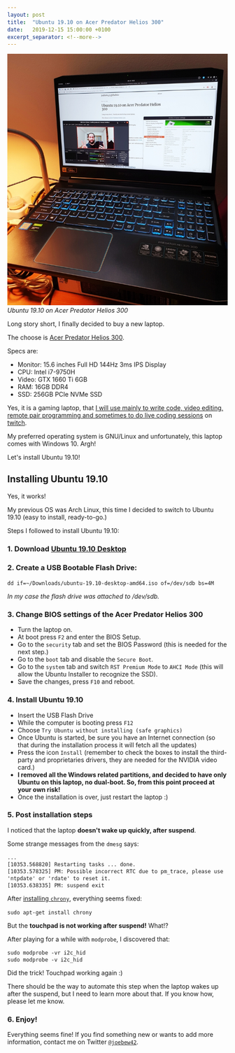 ```yaml
---
layout: post
title:  "Ubuntu 19.10 on Acer Predator Helios 300"
date:   2019-12-15 15:00:00 +0100
excerpt_separator: <!--more-->
---
```


![Ubuntu 19.10 on Acer Predator Helios 300](/assets/ubuntu-19.10-on-acer-predator-helios-300.jpg)
_Ubuntu 19.10 on Acer Predator Helios 300_

Long story short, I finally decided to buy a new laptop.

The choose is [Acer Predator Helios 300](https://www.amazon.com/Acer-Predator-i7-9750H-Keyboard-PH315-52-78VL/dp/B07QXLFLXT).

Specs are:

- Monitor: 15.6 inches Full HD 144Hz 3ms IPS Display
- CPU: Intel i7-9750H
- Video: GTX 1660 Ti 6GB
- RAM: 16GB DDR4
- SSD: 256GB PCIe NVMe SSD

Yes, it is a gaming laptop, that [I will use mainly to write code, video editing, remote pair programming and sometimes to do live coding sessions](https://twitter.com/joebew42/status/1188143433371836416) on [twitch](https://twitch.tv/joebew42).

My preferred operating system is GNU/Linux and unfortunately, this laptop comes with Windows 10. Argh!

Let's install Ubuntu 19.10!

<!--more-->

## Installing Ubuntu 19.10

Yes, it works!

My previous OS was Arch Linux, this time I decided to switch to Ubuntu 19.10 (easy to install, ready-to-go.)

Steps I followed to install Ubuntu 19.10:

### 1. Download [Ubuntu 19.10 Desktop](http://releases.ubuntu.com/19.10/)

### 2. Create a USB Bootable Flash Drive:

`dd if=~/Downloads/ubuntu-19.10-desktop-amd64.iso of=/dev/sdb bs=4M`

_In my case the flash drive was attached to /dev/sdb._

### 3. Change BIOS settings of the Acer Predator Helios 300

- Turn the laptop on.
- At boot press `F2` and enter the BIOS Setup.
- Go to the `security` tab and set the BIOS Password (this is needed for the next step.)
- Go to the `boot` tab and disable the `Secure Boot`.
- Go to the `system` tab and switch `RST Premium Mode` to `AHCI Mode` (this will allow the Ubuntu Installer to recognize the SSD).
- Save the changes, press `F10` and reboot.

### 4. Install Ubuntu 19.10

- Insert the USB Flash Drive
- While the computer is booting press `F12`
- Choose `Try Ubuntu without installing (safe graphics)`
- Once Ubuntu is started, be sure you have an Internet connection (so that during the installation process it will fetch all the updates)
- Press the icon `Install` (remember to check the boxes to install the third-party and proprietaries drivers, they are needed for the NVIDIA video card.)
- **I removed all the Windows related partitions, and decided to have only Ubuntu on this laptop, no dual-boot. So, from this point proceed at your own risk!**
- Once the installation is over, just restart the laptop :)

### 5. Post installation steps

I noticed that the laptop **doesn't wake up quickly, after suspend**.

Some strange messages from the `dmesg` says:

```
...
[10353.568820] Restarting tasks ... done.
[10353.578325] PM: Possible incorrect RTC due to pm_trace, please use 'ntpdate' or 'rdate' to reset it.
[10353.638335] PM: suspend exit
```

After [installing `chrony`](https://vitux.com/keep-your-clock-sync-with-internet-time-servers-in-ubuntu/), everything seems fixed:

`sudo apt-get install chrony`

But the **touchpad is not working after suspend!** What!?

After playing for a while with `modprobe`, I discovered that:

```
sudo modprobe -vr i2c_hid
sudo modprobe -v i2c_hid
```

Did the trick! Touchpad working again :)

There should be the way to automate this step when the laptop wakes up after the suspend, but I need to learn more about that. If you know how, please let me know.

### 6. Enjoy!

Everything seems fine! If you find something new or wants to add more information, contact me on Twitter [`@joebew42`](https://twitter.com/joebew42).